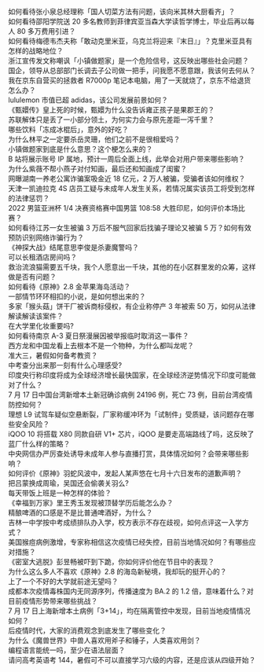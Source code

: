 如何看待张小泉总经理称「国人切菜方法有问题，该向米其林大厨看齐」？  
如何看待邵阳学院送 20 多名教师到菲律宾亚当森大学读哲学博士，毕业后再以每人 80 多万费用引进？  
如何看待梅德韦杰夫称「敢动克里米亚，乌克兰将迎来『末日』」？克里米亚具有怎样的战略地位？  
浙江宣传发文称嘲讽「小镇做题家」是一个危险信号，这反映出哪些社会问题？  
国企，领导从总部部门长调去子公司做一把手，问我愿不愿意跟，我该何去何从？  
我在京东自营买的拯救者 R7000p 笔记本电脑，用了一天就烧了，京东不给退货怎么办？  
lululemon 市值已超 adidas，该公司发展前景如何？  
《甄嬛传》皇上死的时候，甄嬛为什么没告诉雍正孩子是果郡王的？  
苏联解体只是丢了一小部分领土，为何实力会与原先差距一泻千里？  
哪些饮料「冻成冰棍后」，意外的好吃？  
为什么林平之一定要杀岳灵珊，他们之前不是很相爱吗？  
小镇做题家到底是什么意思？这个梗怎么来的？  
B 站将展示账号 IP 属地，预计一周后全面上线，此举会对用户带来哪些影响？  
为什么紫薇不帮小燕子对付知画，最后还和知画成了闺蜜？  
网曝湖南一养老公寓诈骗案吸金近 18 亿元，2 万人被骗，受骗者该如何维权？  
天津一凯迪拉克 4S 店员工疑与未成年人发生关系，若情况属实该员工将受到怎样的法律惩罚？  
2022 男篮亚洲杯 1/4 决赛资格赛中国男篮 108:58 大胜印尼，如何评价本场比赛？  
如何看待江苏一女生被骗 3 万后不服气回家后找骗子理论又被骗 5 万？如何有效预防识别网络诈骗行为？  
《神探大战》结尾意思李俊是杀妻魔警吗？  
可以长租酒店房间吗？  
救治流浪猫需要五千块，我个人愿意出一千块，其他的在小区群里发的众筹，这样做是否有问题？  
如何看待《原神》2.8 金苹果海岛活动？  
一部情节环环相扣的小说，是如何想出来的？  
多家「猴头菇」饼干厂被诉商标侵权，有企业称停产 3 年被索 50 万，如何从法律解读解读该案件？  
在大学里化妆重要吗?  
如何看待南京 A-3 夏日祭漫展因被举报临时取消这一事件？  
西方龙和中国龙看上去根本不是一个物种，为什么都叫龙呢？  
准大三，暑假如何备考教资？  
中考查分出来那一刻有什么心理感受?  
印度央行称印度将成为全球经济增长最快国家，在全球经济逆势情况下印度可能做对了什么？  
7 月 17 日中国台湾新增本土新冠确诊病例 24196 例，死亡 73 例，目前台湾疫情防控如何？  
理想 L9 试驾车疑似空悬断裂，厂家称缓冲环为「试制件」受质疑，该问题存在哪些安全风险？  
iQOO 10 将搭载 X80 同款自研 V1+ 芯片，iQOO 是要走高端路线了吗，这反映了蓝厂什么样的策略？  
中央网信办严厉查处诱导未成年人参与直播打赏，具体情况如何？会带来哪些影响？  
如何评价《原神》羽蛇风波中，发起人某声悠在七月十六日发布的道歉声明？  
把吕蒙换成周瑜，吴国还会偷袭关羽么?  
每天带饭上班是一种怎样的体验？  
《幸福到万家》里王秀玉发现被顶替学历后能怎么办？  
精酿啤酒的口感是不是比普通啤酒好，为什么？  
吉林一中学按中考成绩排队办入学，校方表示不存在歧视，如何点评这一入学方式？  
美国猴痘病例激增，专家称相信这次疫情已经失控，目前当地情况如何？有哪些应对措施？  
《密室大逃脱》彭昱畅被吓到下跪，你如何评价他在节目中的表现？  
为什么这么多人不喜欢《原神》2.8 的海岛新秘境，我却玩的挺开心的？  
上了一个不好的大学就前途无望吗？  
成都本次疫情毒株国内无同源序列，传播速度为 BA.2 的 1.2 倍，意味着什么？对目前疫情形势带来哪些挑战？  
7 月 17 日上海新增本土病例「3+14」，均在隔离管控中发现，目前当地疫情情况如何？  
后疫情时代，大家的消费观念到底发生了哪些变化？  
为什么《魔兽世界》中兽人喜欢用斧子和锤子，人类喜欢用剑？  
编程语言能统一吗，至少在语法层面？  
请问高考英语考 144，暑假可不可以直接学习六级的内容，还是应该从四级开始？  
